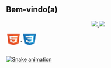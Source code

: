 ## Bem-vindo(a)

<div align="center">
  <a href="https://github.com/Matheus07Henrique">   
  <img height="160em" src="https://github-readme-stats.vercel.app/api?username=Matheus07Henrique&show_icons=true&theme=dracula&include_all_commits=true&count_private=true"/>
  <img height="160em" src="https://github-readme-stats.vercel.app/api/top-langs/?username=Matheus07Henrique&layout=compact&langs_count=7&theme=dracula"/>            
</div>
  
<div style="display: inline_block"><br>
  <img align="center" alt="HTML" height="30" width="40" src="https://raw.githubusercontent.com/devicons/devicon/master/icons/html5/html5-original.svg">
  <img align="center" alt="CSS" height="30" width="40" src="https://raw.githubusercontent.com/devicons/devicon/master/icons/css3/css3-original.svg">
</div><br>
  
![Snake animation](https://github.com/Matheus07Henrique/Matheus07Henrique/blob/output/github-contribution-grid-snake.svg)
